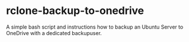 # rclone-backup-to-onedrive
A simple bash script and instructions how to backup an Ubuntu Server to OneDrive with a dedicated backupuser.
